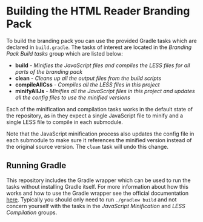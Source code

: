 # Building the HTML Reader Branding Pack

To build the branding pack you can use the provided Gradle tasks which are declared in `build.gradle`. The tasks of interest are located in the *Branding Pack Build tasks* group which are listed below:

- **build** - _Minifies the JavaScript files and compiles the LESS files for all parts of the branding pack_
- **clean** - _Cleans up all the output files from the build scripts_
- **compileAllCss** - _Compiles all the LESS files in this project_
- **minifyAllJs** - _Minifies all the JavaScript files in this project and updates all the config files to use the minified versions_

Each of the minification and compilation tasks works in the default state of the repository, as in they expect a single JavaScript file to minify and a single LESS file to compile in each submodule.

Note that the JavaScript minification process also updates the config file in each submodule to make sure it references the minified version instead of the original source version. The `clean` task will undo this change.

## Running Gradle
This repository includes the Gradle wrapper which can be used to run the tasks without installing Gradle itself. For more information about how this works and how to use the Gradle wrapper see the official documentation [here](https://docs.gradle.org/current/userguide/gradle_wrapper.html). Typically you should only need to run `./gradlew build` and not concern yourself with the tasks in the *JavaScript Minification* and *LESS Compilation* groups.
